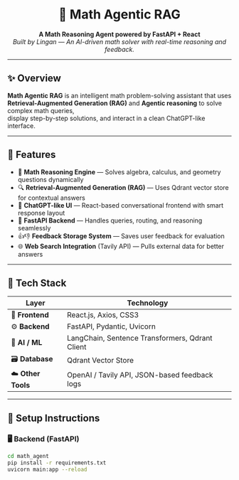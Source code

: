 <h1 align="center">🤖 Math Agentic RAG</h1>
<p align="center">
  <b>A Math Reasoning Agent powered by FastAPI + React</b><br/>
  <i>Built by Lingan — An AI-driven math solver with real-time reasoning and feedback.</i>
</p>

---

## ✨ Overview

**Math Agentic RAG** is an intelligent math problem-solving assistant that uses  
**Retrieval-Augmented Generation (RAG)** and **Agentic reasoning** to solve complex math queries,  
display step-by-step solutions, and interact in a clean ChatGPT-like interface.

---

## 🚀 Features

- 🧮 **Math Reasoning Engine** — Solves algebra, calculus, and geometry questions dynamically  
- 🔍 **Retrieval-Augmented Generation (RAG)** — Uses Qdrant vector store for contextual answers  
- 💬 **ChatGPT-like UI** — React-based conversational frontend with smart response layout  
- 📡 **FastAPI Backend** — Handles queries, routing, and reasoning seamlessly  
- 👍👎 **Feedback Storage System** — Saves user feedback for evaluation  
- 🌐 **Web Search Integration** (Tavily API) — Pulls external data for better answers  

---

## 🧱 Tech Stack

| Layer | Technology |
|-------|-------------|
| 🎨 **Frontend** | React.js, Axios, CSS3 |
| ⚙️ **Backend** | FastAPI, Pydantic, Uvicorn |
| 🧠 **AI / ML** | LangChain, Sentence Transformers, Qdrant Client |
| 🗃️ **Database** | Qdrant Vector Store |
| ☁️ **Other Tools** | OpenAI / Tavily API, JSON-based feedback logs |

---

## 🧰 Setup Instructions

### 🖥️ Backend (FastAPI)
```bash
cd math_agent
pip install -r requirements.txt
uvicorn main:app --reload
